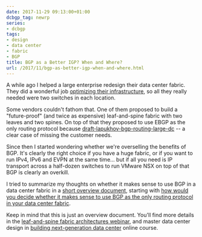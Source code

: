 ```yaml
---
date: 2017-11-29 09:13:00+01:00
dcbgp_tag: newrp
series:
- dcbgp
tags:
- design
- data center
- fabric
- BGP
title: BGP as a Better IGP? When and Where?
url: /2017/11/bgp-as-better-igp-when-and-where.html
---
```

A while ago I helped a large enterprise redesign their data center fabric. They did a wonderful job [optimizing their infrastructure](http://www.ipspace.net/Optimize_Data_Center_Infrastructure), so all they really needed were two switches in each location.

Some vendors couldn't fathom that. One of them proposed to build a "future-proof" (and twice as expensive) leaf-and-spine fabric with two leaves and two spines. On top of that they proposed to use EBGP as the only routing protocol because [draft-lapukhov-bgp-routing-large-dc](https://tools.ietf.org/html/rfc7938) -- a clear case of missing the customer needs.
<!--more-->
Since then I started wondering whether we're overselling the benefits of BGP. It's clearly the right choice if you have a huge fabric, or if you want to run IPv4, IPv6 and EVPN at the same time... but if all you need is IP transport across a half-dozen switches to run VMware NSX on top of that BGP is clearly an overkill.

I tried to summarize my thoughts on whether it makes sense to use BGP in a data center fabric in a [short overview document](http://www.ipspace.net/Data_Center_BGP), starting with [how would you decide whether it makes sense to use BGP as the only routing protocol in your data center fabric](http://www.ipspace.net/Data_Center_BGP/BGP_Fabric_Routing_Protocol).

Keep in mind that this is just an overview document. You'll find more details in the [leaf-and-spine fabric architectures webinar](http://www.ipspace.net/Leaf-and-Spine_Fabric_Architectures), and master data center design in [building next-generation data center](http://www.ipspace.net/Building_Next-Generation_Data_Center) online course.
